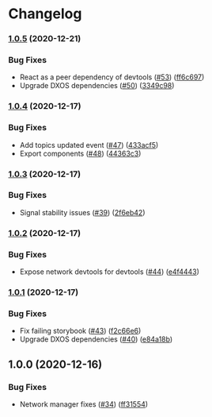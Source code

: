 # Changelog

### [1.0.5](https://www.github.com/dxos/mesh/compare/v1.0.4...v1.0.5) (2020-12-21)


### Bug Fixes

* React as a peer dependency of devtools ([#53](https://www.github.com/dxos/mesh/issues/53)) ([ff6c697](https://www.github.com/dxos/mesh/commit/ff6c69713e658bb8588f40d72439ede52c0982b0))
* Upgrade DXOS dependencies ([#50](https://www.github.com/dxos/mesh/issues/50)) ([3349c98](https://www.github.com/dxos/mesh/commit/3349c98615ce886ce3072ad54bcb3451e537c97d))

### [1.0.4](https://www.github.com/dxos/mesh/compare/v1.0.3...v1.0.4) (2020-12-17)


### Bug Fixes

* Add topics updated event ([#47](https://www.github.com/dxos/mesh/issues/47)) ([433acf5](https://www.github.com/dxos/mesh/commit/433acf5688e588c0c1140c8a5c8796932598636a))
* Export components ([#48](https://www.github.com/dxos/mesh/issues/48)) ([44363c3](https://www.github.com/dxos/mesh/commit/44363c3525ea1f871dacd67c26f332312963a221))

### [1.0.3](https://www.github.com/dxos/mesh/compare/v1.0.2...v1.0.3) (2020-12-17)


### Bug Fixes

* Signal stability issues ([#39](https://www.github.com/dxos/mesh/issues/39)) ([2f6eb42](https://www.github.com/dxos/mesh/commit/2f6eb4229bcef5daae447348a860b7aa4270483a))

### [1.0.2](https://www.github.com/dxos/mesh/compare/v1.0.1...v1.0.2) (2020-12-17)


### Bug Fixes

* Expose network devtools for devtools ([#44](https://www.github.com/dxos/mesh/issues/44)) ([e4f4443](https://www.github.com/dxos/mesh/commit/e4f4443b7d68ef09a59e1ec272e740ec72cd32ba))

### [1.0.1](https://www.github.com/dxos/mesh/compare/v1.0.0...v1.0.1) (2020-12-17)


### Bug Fixes

* Fix failing storybook ([#43](https://www.github.com/dxos/mesh/issues/43)) ([f2c66e6](https://www.github.com/dxos/mesh/commit/f2c66e60e93a140e0ebeb278d4668f4cc449f4c4))
* Upgrade DXOS dependencies ([#40](https://www.github.com/dxos/mesh/issues/40)) ([e84a18b](https://www.github.com/dxos/mesh/commit/e84a18b736dbc63b4e3a3e75bb10ff20cb9ab746))

## 1.0.0 (2020-12-16)


### Bug Fixes

* Network manager fixes ([#34](https://www.github.com/dxos/mesh/issues/34)) ([ff31554](https://www.github.com/dxos/mesh/commit/ff315540afd02e8d404e8793ae5a65b4103ccfd4))

